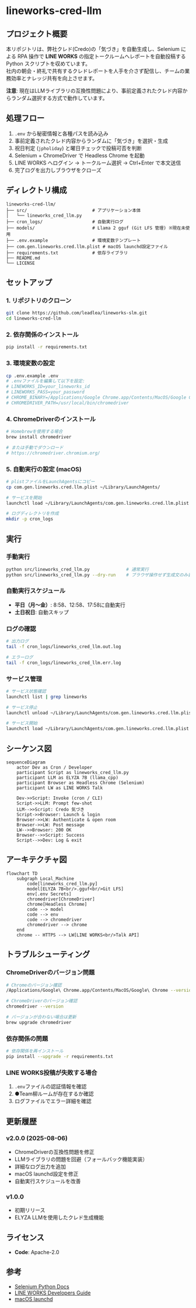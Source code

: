
# lineworks-cred-llm

## プロジェクト概要
本リポジトリは、弊社クレド(Credo)の「気づき」を自動生成し、Selenium による RPA 操作で **LINE WORKS** の指定トークルームへレポートを自動投稿する Python スクリプトを収めています。  
社内の朝会・終礼で共有するクレドレポートを人手を介さず配信し、チームの業務効率とナレッジ共有を向上させます。

**注意**: 現在はLLMライブラリの互換性問題により、事前定義されたクレド内容からランダム選択する方式で動作しています。

## 処理フロー
1. `.env` から秘密情報と各種パスを読み込み  
2. 事前定義されたクレド内容からランダムに「気づき」を選択・生成  
3. 祝日判定 (`jpholiday`) と曜日チェックで投稿可否を判断  
4. Selenium + ChromeDriver で Headless Chrome を起動  
5. LINE WORKS へログイン → トークルーム選択 → Ctrl+Enter で本文送信  
6. 完了ログを出力しブラウザをクローズ

## ディレクトリ構成
```
lineworks-cred-llm/
├── src/                         # アプリケーション本体
│   └── lineworks_cred_llm.py
├── cron_logs/                   # 自動実行ログ
├── models/                      # Llama 2 gguf (Git LFS 管理) ※現在未使用
├── .env.example                 # 環境変数テンプレート
├── com.gen.lineworks.cred.llm.plist # macOS launchd設定ファイル
├── requirements.txt             # 依存ライブラリ
├── README.md
└── LICENSE
```

## セットアップ

### 1. リポジトリのクローン
```bash
git clone https://github.com/leadlea/lineworks-slm.git
cd lineworks-cred-llm
```

### 2. 依存関係のインストール
```bash
pip install -r requirements.txt
```

### 3. 環境変数の設定
```bash
cp .env.example .env
# .envファイルを編集して以下を設定:
# LINEWORKS_ID=your_lineworks_id
# LINEWORKS_PASS=your_password
# CHROME_BINARY=/Applications/Google Chrome.app/Contents/MacOS/Google Chrome
# CHROMEDRIVER_PATH=/usr/local/bin/chromedriver
```

### 4. ChromeDriverのインストール
```bash
# Homebrewを使用する場合
brew install chromedriver

# または手動でダウンロード
# https://chromedriver.chromium.org/
```

### 5. 自動実行の設定 (macOS)
```bash
# plistファイルをLaunchAgentsにコピー
cp com.gen.lineworks.cred.llm.plist ~/Library/LaunchAgents/

# サービスを開始
launchctl load ~/Library/LaunchAgents/com.gen.lineworks.cred.llm.plist

# ログディレクトリを作成
mkdir -p cron_logs
```

## 実行

### 手動実行
```bash
python src/lineworks_cred_llm.py              # 通常実行
python src/lineworks_cred_llm.py --dry-run    # ブラウザ操作せず生成文のみ表示
```

### 自動実行スケジュール
- **平日（月〜金）**: 8:58、12:58、17:58に自動実行
- **土日祝日**: 自動スキップ

### ログの確認
```bash
# 出力ログ
tail -f cron_logs/lineworks_cred_llm.out.log

# エラーログ
tail -f cron_logs/lineworks_cred_llm.err.log
```

### サービス管理
```bash
# サービス状態確認
launchctl list | grep lineworks

# サービス停止
launchctl unload ~/Library/LaunchAgents/com.gen.lineworks.cred.llm.plist

# サービス開始
launchctl load ~/Library/LaunchAgents/com.gen.lineworks.cred.llm.plist
```

## シーケンス図
```mermaid
sequenceDiagram
    actor Dev as Cron / Developer
    participant Script as lineworks_cred_llm.py
    participant LLM as ELYZA 7B (llama_cpp)
    participant Browser as Headless Chrome (Selenium)
    participant LW as LINE WORKS Talk

    Dev->>Script: Invoke (cron / CLI)
    Script->>LLM: Prompt few‑shot
    LLM-->>Script: Credo 気づき
    Script->>Browser: Launch & login
    Browser->>LW: Authenticate & open room
    Browser->>LW: Post message
    LW-->>Browser: 200 OK
    Browser-->>Script: Success
    Script-->>Dev: Log & exit
```

## アーキテクチャ図
```mermaid
flowchart TD
    subgraph Local_Machine
        code[lineworks_cred_llm.py]
        model[ELYZA 7B<br/>.gguf<br/>Git LFS]
        env[.env Secrets]
        chromedriver[ChromeDriver]
        chrome[Headless Chrome]
        code --> model
        code --> env
        code --> chromedriver
        chromedriver --> chrome
    end
    chrome -- HTTPS --> LW[LINE WORKS<br/>Talk API]
```

## トラブルシューティング

### ChromeDriverのバージョン問題
```bash
# Chromeのバージョン確認
/Applications/Google\ Chrome.app/Contents/MacOS/Google\ Chrome --version

# ChromeDriverのバージョン確認
chromedriver --version

# バージョンが合わない場合は更新
brew upgrade chromedriver
```

### 依存関係の問題
```bash
# 依存関係を再インストール
pip install --upgrade -r requirements.txt
```

### LINE WORKS投稿が失敗する場合
1. `.env`ファイルの認証情報を確認
2. ●Team柳ルームが存在するか確認
3. ログファイルでエラー詳細を確認

## 更新履歴

### v2.0.0 (2025-08-06)
- ChromeDriverの互換性問題を修正
- LLMライブラリの問題を回避（フォールバック機能実装）
- 詳細なログ出力を追加
- macOS launchd設定を修正
- 自動実行スケジュールを改善

### v1.0.0
- 初期リリース
- ELYZA LLMを使用したクレド生成機能

## ライセンス
- **Code**: Apache-2.0  

## 参考
- [Selenium Python Docs](https://selenium-python.readthedocs.io/)
- [LINE WORKS Developers Guide](https://developers.worksmobile.com/)
- [macOS launchd](https://developer.apple.com/library/archive/documentation/MacOSX/Conceptual/BPSystemStartup/Chapters/CreatingLaunchdJobs.html)
